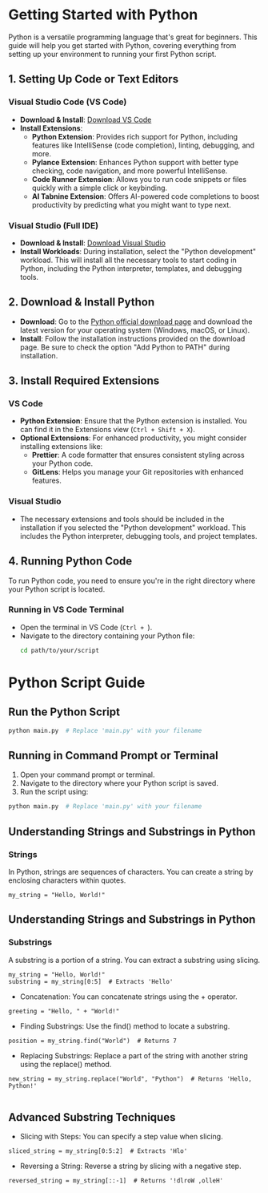 # Getting Started with Python

Python is a versatile programming language that's great for beginners. This guide will help you get started with Python, covering everything from setting up your environment to running your first Python script.

## 1. Setting Up Code or Text Editors

### Visual Studio Code (VS Code)
- **Download & Install**: [Download VS Code](https://code.visualstudio.com/)
- **Install Extensions**:
  - **Python Extension**: Provides rich support for Python, including features like IntelliSense (code completion), linting, debugging, and more.
  - **Pylance Extension**: Enhances Python support with better type checking, code navigation, and more powerful IntelliSense.
  - **Code Runner Extension**: Allows you to run code snippets or files quickly with a simple click or keybinding.
  - **AI Tabnine Extension**: Offers AI-powered code completions to boost productivity by predicting what you might want to type next.

### Visual Studio (Full IDE)
- **Download & Install**: [Download Visual Studio](https://visualstudio.microsoft.com/)
- **Install Workloads**: During installation, select the "Python development" workload. This will install all the necessary tools to start coding in Python, including the Python interpreter, templates, and debugging tools.

## 2. Download & Install Python
- **Download**: Go to the [Python official download page](https://www.python.org/downloads/) and download the latest version for your operating system (Windows, macOS, or Linux).
- **Install**: Follow the installation instructions provided on the download page. Be sure to check the option "Add Python to PATH" during installation.

## 3. Install Required Extensions

### VS Code
- **Python Extension**: Ensure that the Python extension is installed. You can find it in the Extensions view (`Ctrl + Shift + X`).
- **Optional Extensions**: For enhanced productivity, you might consider installing extensions like:
  - **Prettier**: A code formatter that ensures consistent styling across your Python code.
  - **GitLens**: Helps you manage your Git repositories with enhanced features.

### Visual Studio
- The necessary extensions and tools should be included in the installation if you selected the "Python development" workload. This includes the Python interpreter, debugging tools, and project templates.

## 4. Running Python Code

To run Python code, you need to ensure you're in the right directory where your Python script is located.

### Running in VS Code Terminal
- Open the terminal in VS Code (`Ctrl + `).
- Navigate to the directory containing your Python file:
  ```bash
  cd path/to/your/script
    ```
# Python Script Guide

## Run the Python Script

```bash
python main.py  # Replace 'main.py' with your filename
```


## Running in Command Prompt or Terminal

1. Open your command prompt or terminal.
2. Navigate to the directory where your Python script is saved.
3. Run the script using:
```bash
python main.py  # Replace 'main.py' with your filename
```
## Understanding Strings and Substrings in Python
### **Strings**
In Python, strings are sequences of characters. You can create a string by enclosing characters within quotes.

```code
my_string = "Hello, World!"
```

## Understanding Strings and Substrings in Python
### **Substrings**
A substring is a portion of a string. You can extract a substring using slicing.

```code
my_string = "Hello, World!"
substring = my_string[0:5]  # Extracts 'Hello'
```

- Concatenation: You can concatenate strings using the + operator.

```code
greeting = "Hello, " + "World!"
```
- Finding Substrings: Use the find() method to locate a substring.

```code
position = my_string.find("World")  # Returns 7

```
- Replacing Substrings: Replace a part of the string with another string using the replace() method.

```code
new_string = my_string.replace("World", "Python")  # Returns 'Hello, Python!'


```
## Advanced Substring Techniques
- Slicing with Steps: You can specify a step value when slicing.

```code
sliced_string = my_string[0:5:2]  # Extracts 'Hlo'
```
- Reversing a String: Reverse a string by slicing with a negative step.

```code
reversed_string = my_string[::-1]  # Returns '!dlroW ,olleH'
```
